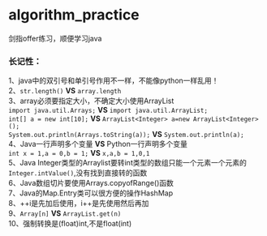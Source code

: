 # algorithm_practice
剑指offer练习，顺便学习java

### 长记性：
1、java中的双引号和单引号作用不一样，不能像python一样乱用！  
2、```str.length()``` **VS** ```array.length```    
3、array必须要指定大小，不确定大小使用ArrayList  
```import java.util.Arrays;``` **VS** ```import java.util.ArrayList;```  
```int[] a = new int[10];``` **VS** ```ArrayList<Integer> a=new ArrayList<Integer>();```  
```System.out.println(Arrays.toString(a));``` **VS** ```System.out.println(a);```  
4、Java一行声明多个变量 **VS** Python一行声明多个变量  
```int x = 1,a = 0,b = 1;``` **VS** ```x,a,b = 1,0,1```  
5、Java Integer类型的Arraylist要转int类型的数组只能一个元素一个元素的```Integer.intValue()```,没有找到直接转的函数  
6、Java数组切片要使用Arrays.copyofRange()函数  
7、Java的Map.Entry类可以很方便的操作HashMap  
8、++i是先加后使用，i++是先使用然后再加  
9、```Array[n]``` **VS** ```ArrayList.get(n)```  
10、强制转换是(float)int,不是float(int)  
